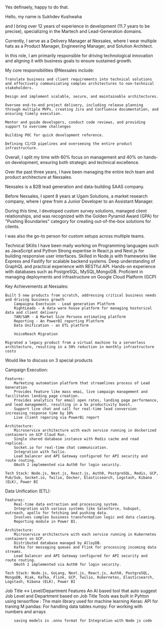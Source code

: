 Yes definaely, happy to do that.

Hello, my name is Sukhdev Kushwaha

and I bring over 12 years of experience in development (11.7 years to be precise), specializing in the Martech and Lead-Generation domains.

Currently, I serve as a Delivery Manager at Nexsales, where I wear multiple hats as a Product Manager, Engineering Manager, and Solution Architect.

In this role, I am primarily responsible for driving technological innovation and aligning it with business goals to ensure sustained growth.

My core responsibilities @Nexsales include:

    Translate business and client requirements into technical solutions and effectively communicating complex architectures to non-technical stakeholders.

    Design and implement scalable, secure, and maintainable architectures.

    Oversee end-to-end project delivery, including release planning through multiple MVPs, creating Jira and Confluence documentation, and ensuring timely execution.

    Mentor and guide developers, conduct code reviews, and providing support to overcome challenges

    Building POC for quick development reference.

    Defining CI/CD pipelines and overseeing the entire product infrastructure.

Overall, I split my time with 60% focus on management and 40% on hands-on development, ensuring both strategic and technical excellence.

Over the past three years, I have been managing the entire tech team and product architecture at Nexsales.

Nexsales is a B2B lead generation and data-building SAAS company.

Before Nexsales, I spent 8 years at Ugam Solutions, a market research company, where I grew from a Junior Developer to an Assistant Manager.

During this time, I developed custom survey solutions, managed client relationships, and was recognized with the Golden Pyramid Award (GPA) for "Pushing Boundaries" category for creating out-of-the-box solutions for clients.

I was also the go-to person for custom setups across multiple teams.

Technical SKills
    I have been maily working on Programming languages such as JavaScript and Python
    Strong expertise in React.js and Next.js for building responsive user interfaces.
    Skilled in Node.js with frameworks like Express and Fastify for scalable backend systems.
    Deep understanding of GraphQL and practical experience with RESTful API.
    Hands-on experience with databases such as PostgreSQL, MySQL,MongoDB.
    Proficient in managing deployments and infrastructure on Google Cloud Platform (GCP)


Key Achievements at Nexsales:

    Built 5 new products from scratch, addressing critical business needs and driving business growth
        Campaigna Exectuion - Lead generation Platform
        RightLeads - A data ware house platform for managing hostorical data and client delivery
        TAM/SAM - A Market Size Persona estimating platform
        Reporting - An PowerBI reporting Platform
        Data Unification - an ETL platform

        VoiceReach Migration

    Migrated a legacy product from a virtual machine to a serverless architecture, resulting in a 50% reduction in monthly infrastructure costs


Would like to discuss on 3 special products

Campaign Execution:

    Features:
        Marketing automation platform that streamlines process of Lead Generation
        Provides feature like mass emai, live campaign management and facilitates landing page creation.
        Provides analytics for email open rates, landing page performance, and lead management, resulting in a 5x productivity boost.
        Support live chat and call for real-time lead conversion increasing response time by 10%
        Live client reporing via PowerBi report

    Architecture:
        Microservice architecture with each service running in dockerized containers on GCP Cloud Run.
        Single shared database instance with Redis cache and read replicas.
        Socket.io for real-time chat communication.
        Integration with Twilio.
        Load balancer and API Gateway configured for API security and route routing.
        OAuth 2 implemented via Auth0 for login security.

    Tech Stack: Node.js, Next.js, React.js, Auth0, PostgreSQL, Redis, GCP, Pub/Sub, Socket.io, Twilio, Docker, Elasticsearch, Logstash, Kibana (ELK), Power BI



Data Unification (ETL):

    Features:
        Real-time data extraction and processing system.
        Integration with various systems like Salesforce, hubspot, outreach, apollo for fetching and pushing data.
        Involves complex business transformation logic and data cleaning.
        Reporting module in Power BI.

    Architecture:
        Microservice architecture with each service running in Kubernetes containers on GCP.
        Distributed database managed by AlloyDB.
        Kafka for messaging queues and Flink for processing incoming data streams.
        Load balancer and API Gateway configured for API security and route routing.
        OAuth 2 implemented via Auth0 for login security.

    Tech Stack: Node.js, GoLang, Next.js, React.js, Auth0, PostgreSQL, MongoDB, Riak, Kafka, Flink, GCP, Twilio, Kubernetes, Elasticsearch, Logstash, Kibana (ELK), Power BI



Job Title <-> Level/Department
    Features
        An AI based tool that auto suggest Job Level and Department based on Job Title
        Tools was built in Pyhton using
        tensorflow : The main library used for machine learning
        Keras: API for traning M
        pandas: For handling data tables
        numpy: For working with numbers and arrays

        saving models in .onnx format for Integration with Node js code






